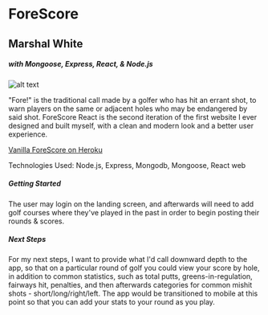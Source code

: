 # ForeScore
## Marshal White
##### with Mongoose, Express, React, & Node.js



![alt text](public/images/readmess.png)



"Fore!" is the traditional call made by a golfer who has hit an errant shot, to warn players on the same or adjacent holes who may be endangered by said shot.  ForeScore React is the second iteration of the first website I ever designed and built myself, with a clean and modern look and a better user experience.




[Vanilla ForeScore on Heroku](https://forescoremw.herokuapp.com/)



Technologies Used: Node.js, Express, Mongodb, Mongoose, React web



##### Getting Started

The user may login on the landing screen, and afterwards will need to add golf courses where they've played in the past in order to begin posting their rounds & scores. 


##### Next Steps

For my next steps, I want to provide what I'd call downward depth to the app, so that on a particular round of golf you could view your score by hole, in addition to common statistics, such as total putts, greens-in-regulation, fairways hit, penalties, and then afterwards categories for common mishit shots - short/long/right/left.  The app would be transitioned to mobile at this point so that you can add your stats to your round as you play.